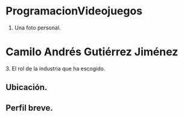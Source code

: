# ProgramacionVideojuegos
1. Una foto personal.
<h1>Camilo Andrés Gutiérrez Jiménez</h1>
<p>3. El rol de la industria que ha escogido.
<h2>Ubicación.</h2>
<h2>Perfil breve.</h2>